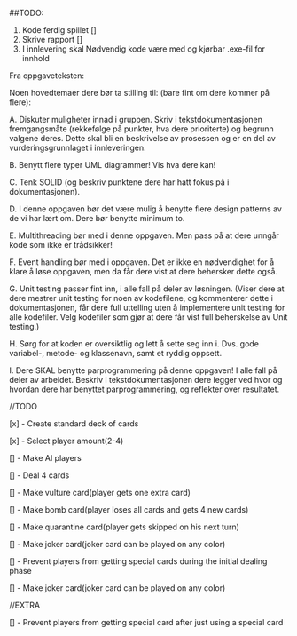 ##TODO:
1. Kode ferdig spillet []
2. Skrive rapport []
3. I innlevering skal Nødvendig kode være med og kjørbar .exe-fil for innhold

Fra oppgaveteksten:

Noen hovedtemaer dere bør ta stilling til: (bare fint om dere kommer på flere):

A. Diskuter muligheter innad i gruppen. Skriv i tekstdokumentasjonen fremgangsmåte
(rekkefølge på punkter, hva dere prioriterte) og begrunn valgene deres. Dette skal bli en
beskrivelse av prosessen og er en del av vurderingsgrunnlaget i innleveringen.

B. Benytt flere typer UML diagrammer! Vis hva dere kan!

C. Tenk SOLID (og beskriv punktene dere har hatt fokus på i dokumentasjonen).

D. I denne oppgaven bør det være mulig å benytte flere design patterns av de vi har lært om.
Dere bør benytte minimum to.

E. Multithreading bør med i denne oppgaven. Men pass på at dere unngår kode som ikke er
trådsikker!

F. Event handling bør med i oppgaven. Det er ikke en nødvendighet for å klare å løse
oppgaven, men da får dere vist at dere behersker dette også.

G. Unit testing passer fint inn, i alle fall på deler av løsningen. (Viser dere at dere mestrer unit
testing for noen av kodefilene, og kommenterer dette i dokumentasjonen, får dere full
uttelling uten å implementere unit testing for alle kodefiler. Velg kodefiler som gjør at dere
får vist full beherskelse av Unit testing.)

H. Sørg for at koden er oversiktlig og lett å sette seg inn i. Dvs. gode variabel-, metode- og
klassenavn, samt et ryddig oppsett.

I. Dere SKAL benytte parprogrammering på denne oppgaven! I alle fall på deler av arbeidet.
Beskriv i tekstdokumentasjonen dere legger ved hvor og hvordan dere har benyttet
parprogrammering, og reflekter over resultatet.


//TODO

[x] - Create standard deck of cards

[x] - Select player amount(2-4)

[] - Make AI players

[] - Deal 4 cards

[] - Make vulture card(player gets one extra card)

[] - Make bomb card(player loses all cards and gets 4 new cards)

[] - Make quarantine card(player gets skipped on his next turn)

[] - Make joker card(joker card can be played on any color)

[] - Prevent players from getting special cards during the initial dealing phase

[] - Make joker card(joker card can be played on any color)



//EXTRA

[] - Prevent players from getting special card after just using a special card
